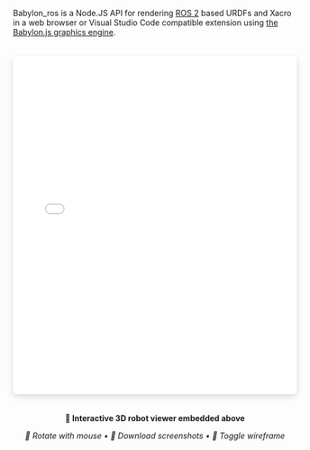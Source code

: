 Babylon_ros is a Node.JS API for rendering [ROS 2](https://ros.org) based URDFs and Xacro in a web browser or Visual Studio Code compatible extension using [the Babylon.js graphics engine](https://www.babylonjs.com/).


<div align="center">

<iframe src="urdf-viewer.html?urdf=https://raw.githubusercontent.com/Ranch-Hand-Robotics/babylon_ros/main/test/testdata/mule.urdf" 
        width="100%" 
        height="80vh" 
        frameborder="0" 
        style="border-radius: 8px; box-shadow: 0 4px 12px rgba(0,0,0,0.15); margin: 20px 0; min-height: 600px; max-height: 1000px;">
</iframe>

<p><strong>🎯 Interactive 3D robot viewer embedded above</strong></p>
<p><em>🔄 Rotate with mouse • 📸 Download screenshots • 🔗 Toggle wireframe</em></p>

</div>

